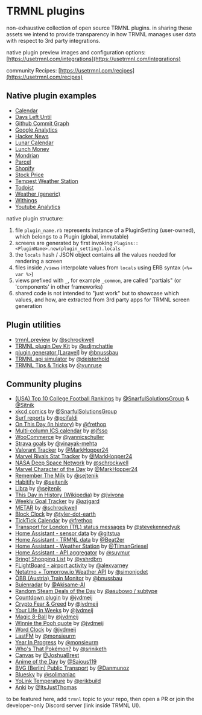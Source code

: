 # TRMNL plugins

non-exhaustive collection of open source TRMNL plugins. in sharing these assets we intend to provide transparency in how TRMNL manages user data with respect to 3rd party integrations.

native plugin preview images and configuration options:
[https://usetrmnl.com/integrations](https://usetrmnl.com/integrations)

community Recipes:
[https://usetrmnl.com/recipes](https://usetrmnl.com/recipes)

## Native plugin examples

- [Calendar](/lib/calendar)
- [Days Left Until](/lib/days_left_until)
- [Github Commit Graph](/lib/github_commit_graph)
- [Google Analytics](/lib/google_analytics)
- [Hacker News](/lib/hacker_news)
- [Lunar Calendar](/lib/lunar_calendar)
- [Lunch Money](/lib/lunch_money)
- [Mondrian](/lib/mondrian)
- [Parcel](/lib/parcel)
- [Shopify](/lib/shopify)
- [Stock Price](/lib/stock_price)
- [Tempest Weather Station](/lib/tempest_weather_station)
- [Todoist](/lib/todoist)
- [Weather (generic)](/lib/weather)
- [Withings](/lib/withings)
- [Youtube Analytics](/lib/youtube_analytics)

native plugin structure:

1. file `plugin_name.rb` represents instance of a PluginSetting (user-owned), which belongs to a Plugin (global, immutable)
2. screens are generated by first invoking `Plugins::<PluginName>.new(plugin_setting).locals`
3. the `locals` hash / JSON object contains all the values needed for rendering a screen
4. files inside `/views` interpolate values from `locals` using ERB syntax (`<%= var %>`)
5. views prefixed with `_`, for example `_common`, are called "partials" (or 'components' in other frameworks)
6. shared code is not intended to "just work" but to showcase which values, and how, are extracted from 3rd party apps for TRMNL screen generation

## Plugin utilities

- [trmnl_preview](https://github.com/schrockwell/trmnl_preview) by [@schrockwell](https://github.com/schrockwell)
- [TRMNL plugin Dev Kit](https://github.com/sdjmchattie/trmnl-plugin-dev-kit) by [@sdjmchattie](https://github.com/sdjmchattie)
- [plugin generator [Laravel]](https://github.com/bnussbau/laravel-trmnl) by [@bnussbau](https://github.com/bnussbau)
- [TRMNL api simulator](https://github.com/deisterhold/trmnl-simulator) by [@deisterhold](https://github.com/deisterhold)
- [TRMNL Tips & Tricks](https://github.com/yunruse/trmnl-tricks) by [@yunruse](https://github.com/yunruse)

## Community plugins

- [(USA) Top 10 College Football Rankings](/lib/usa_college_football_rankings.md) by [@SnarfulSolutionsGroup](https://github.com/SnarfulSolutionsGroup) & [@Sitnik](https://github.com/Sitnik)
- [xkcd comics](https://github.com/SnarfulSolutionsGroup/TRMNL-Plugins/blob/main/TRMNL_Comic.md) by [@SnarfulSolutionsGroup](https://github.com/SnarfulSolutionsGroup)
- [Surf reports](https://github.com/pcifaldi/surf_api) by [@pcifaldi](https://github.com/pcifaldi)
- [On This Day (in history)](https://github.com/frethop/TRMNL-thisday) by [@frethop](https://github.com/frethop)
- [Multi-column ICS calendar](https://github.com/jfsso/trmnl-calendar) by [@jfsso](https://github.com/jfsso)
- [WooCommerce](https://github.com/yannicschuller/trmnl-woocommerce) by [@yannicschuller](https://github.com/yannicschuller)
- [Strava goals](https://github.com/vinayak-mehta/trmnl-strava-goals) by [@vinayak-mehta](https://github.com/vinayak-mehta)
- [Valorant Tracker](https://github.com/MarkHopper24/Valorant-Tools) by [@MarkHopper24](https://github.com/MarkHopper24)
- [Marvel Rivals Stat Tracker](https://github.com/MarkHopper24/Marvel-Rivals-TRMNL-Tracker) by [@MarkHopper24](https://github.com/MarkHopper24)
- [NASA Deep Space Network](https://github.com/schrockwell/trmnl-dsn) by [@schrockwell](https://github.com/schrockwell)
- [Marvel Character of the Day](https://github.com/MarkHopper24/Marvel-Character-of-the-Day) by [@MarkHopper24](https://github.com/MarkHopper24)
- [Remember The Milk](https://github.com/sejtenik/trmnl-rtm-plugin) by [@sejtenik](https://github.com/sejtenik)
- [Habitify](https://github.com/sejtenik/trmnl-habitify-plugin) by [@sejtenik](https://github.com/sejtenik)
- [Libra](https://github.com/sejtenik/trmnl-libra-cloud-plugin) by [@sejtenik](https://github.com/sejtenik)
- [This Day in History (Wikipedia)](https://github.com/jvivona/TRMNL-recipes/tree/main/thisdayinhistory) by [@jvivona](https://github.com/jvivona)
- [Weekly Goal Tracker](https://github.com/azjgard/trmnl-weekly-goal-tracker) by [@azjgard](https://github.com/azjgard)
- [METAR](https://github.com/schrockwell/trmnl-metar) by [@schrockwell](https://github.com/schrockwell)
- [Block Clock](https://github.com/tyler-dot-earth/trmnl-notblockclock) by [@tyler-dot-earth](https://github.com/tyler-dot-earth)
- [TickTick Calendar](https://github.com/frethop/TRMNL-ticktick) by [@frethop](https://github.com/frethop)
- [Transport for London (TfL) status messages](https://github.com/stevekennedyuk/trmnl-tfl-status) by [@stevekennedyuk](https://github.com/stevekennedyuk)
- [Home Assistant - sensor data](https://github.com/gitstua/trmnl-plugin-dev/tree/main/home-assistant-trmnl#home-assistant-trmnl-plugin) by [@gitstua](https://github.com/gitstua)
- [Home Assistant - TRMNL data](https://github.com/Beat2er/homeassistant-trmnl-battery) by [@Beat2er](https://github.com/Beat2er)
- [Home Assistant - Weather Station](https://github.com/TilmanGriesel/ha_trmnl_weather_station) by [@TilmanGriesel](https://github.com/TilmanGriesel)
- [Home Assistant - API aggregator](https://github.com/suymur/ha-trmnl-api-aggregator) by [@suymur](https://github.com/suymur)
- [Bring! Shopping List](https://github.com/yshrdbrn/trmnl-bring-plugin) by [@yshrdbrn](https://github.com/yshrdbrn)
- [FLightBoard - airport activity](https://github.com/alexvarney/trmnl-flights) by [@alexvarney](https://github.com/alexvarney)
- [Netatmo + Tomorrow.io Weather API](https://github.com/simonjodet/weather_api?tab=readme-ov-file#trmnl-template-example) by [@simonjodet](https://github.com/simonjodet)
- [ÖBB (Austria) Train Monitor](https://github.com/bnussbau/trmnl-train-monitor) by [@bnussbau](https://github.com/bnussbau)
- [Buienradar](https://github.com/Akisame-AI/TRMNL_buienradar/) by [@Akisame-AI](https://github.com/Akisame-AI)
- [Random Steam Deals of the Day](https://github.com/subtype-space/trmnl-steam-deals) by [@asubowo / subtype](https://github.com/subtype-space)
- [Countdown plugin](https://github.com/jvdmeij/trmnl-countdown) by [@jvdmeij](https://github.com/jvdmei)
- [Crypto Fear & Greed](https://github.com/jvdmeij/trmnl-crypto-fear-and-greed) by [@jvdmeij](https://github.com/jvdmei)
- [Your Life in Weeks](https://github.com/jvdmeij/trmnl-your-life-in-weeks) by [@jvdmeij](https://github.com/jvdmei)
- [Magic 8-Ball](https://github.com/jvdmeij/trmnl-magic-8-ball) by [@jvdmeij](https://github.com/jvdmei)
- [Winnie the Pooh quote](https://github.com/jvdmeij/trmnl-winnie-the-pooh) by [@jvdmeij](https://github.com/jvdmei)
- [Word Clock](https://github.com/jvdmeij/trmnl-word-clock) by [@jvdmeij](https://github.com/jvdmei)
- [LastFM](https://github.com/monsieurm/trmnl-lastfm) by [@monsieurm](https://github.com/monsieurm)
- [Year In Progress](https://github.com/monsieurm/trmnl-yearinprogress) by [@monsieurm](https://github.com/monsieurm)
- [Who's That Pokémon?](https://github.com/sriniketh/trmnl-plugin-whos-that-pokemon) by [@sriniketh](https://github.com/sriniketh)
- [Canvas](https://github.com/JoshuaBrest/canvas-trmnl) by [@JoshuaBrest](https://github.com/JoshuaBrest)
- [Anime of the Day](https://github.com/Saious119/trmnl-anime-of-the-day/) by [@Saious119](https://github.com/Saious119)
- [BVG (Berlin) Public Transport](https://github.com/danmunoz/trmnl-bvg-transit) by [@Danmunoz](https://github.com/danmunoz)
- [Bluesky](https://github.com/solimaniac/trmnl-bsky) by [@solimaniac](https://github.com/solimaniac)
- [YoLink Temperature](https://github.com/erikbuild/trmnl-yolink-temperature) by [@erikbuild](https://github.com/erikbuild)
- [Anki](https://github.com/ItsJustThomas/trmnl-anki) by [@ItsJustThomas](https://github.com/ItsJustThomas)

to be featured here, add `trmnl` topic to your repo, then open a PR or join the developer-only Discord server (link inside TRMNL UI).
